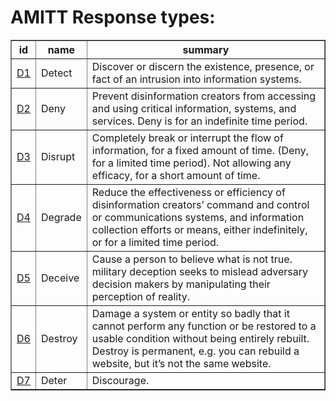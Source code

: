 # AMITT Response types:

<table border="1">
<tr>
<th>id</th>
<th>name</th>
<th>summary</th>
</tr>
<tr>
<td><a href="response types/D1.md">D1</a></td>
<td>Detect</td>
<td>Discover or discern the existence, presence, or fact of an intrusion into information systems.</td>
</tr>
<tr>
<td><a href="response types/D2.md">D2</a></td>
<td>Deny</td>
<td>Prevent disinformation creators from accessing and using critical information, systems, and services. Deny is for an indefinite time period. </td>
</tr>
<tr>
<td><a href="response types/D3.md">D3</a></td>
<td>Disrupt</td>
<td>Completely break or interrupt the flow of information, for a fixed amount of time. (Deny, for a limited time period).  Not allowing any efficacy, for a short amount of time. </td>
</tr>
<tr>
<td><a href="response types/D4.md">D4</a></td>
<td>Degrade</td>
<td>Reduce the effectiveness or efficiency of disinformation creators’ command and control or communications systems, and information collection efforts or means, either indefinitely, or for a limited time period. </td>
</tr>
<tr>
<td><a href="response types/D5.md">D5</a></td>
<td>Deceive</td>
<td>Cause a person to believe what is not true. military deception seeks to mislead adversary decision makers by manipulating their perception of reality.</td>
</tr>
<tr>
<td><a href="response types/D6.md">D6</a></td>
<td>Destroy</td>
<td>Damage a system or entity so badly that it cannot perform any function or be restored to a usable condition without being entirely rebuilt. Destroy is permanent, e.g. you can rebuild a website, but it’s not the same website. </td>
</tr>
<tr>
<td><a href="response types/D7.md">D7</a></td>
<td>Deter</td>
<td>Discourage.</td>
</tr>
</table>
